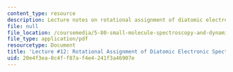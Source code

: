 ```yaml
---
content_type: resource
description: Lecture notes on rotational assignment of diatomic electronic spectra.
file: null
file_location: /coursemedia/5-80-small-molecule-spectroscopy-and-dynamics-fall-2008/20e4f3ea0c4ff87af4e4241f3a46907e_12_580ln_fa08.pdf
file_type: application/pdf
resourcetype: Document
title: 'Lecture #12: Rotational Assignment of Diatomic Electronic Spectra I'
uid: 20e4f3ea-0c4f-f87a-f4e4-241f3a46907e
---
```

